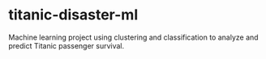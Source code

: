 # titanic-disaster-ml
Machine learning project using clustering and classification to analyze and predict Titanic passenger survival.
